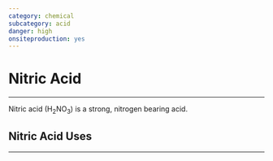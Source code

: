 ```yaml
---
category: chemical
subcategory: acid
danger: high
onsiteproduction: yes
---
```


# Nitric Acid
---
Nitric acid (H<sub>2</sub>NO<sub>3</sub>) is a strong, nitrogen bearing acid. 

## Nitric Acid Uses
---